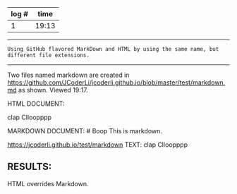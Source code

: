 log # | time
------------ | -------------
1 | 19:13
-----------------------------------
    Using GitHub flavored MarkDown and HTML by using the same name, but different file extensions.
---
Two files named markdown are created in https://github.com/JCoderLi/jcoderli.github.io/blob/master/test/markdown.md as shown.
Viewed 19:17.

HTML DOCUMENT:
    <p>clap Clloopppp</p>

MARKDOWN DOCUMENT:
    # Boop
    This is markdown.

https://jcoderli.github.io/test/markdown TEXT:
clap Clloopppp

## RESULTS:
HTML overrides Markdown.
